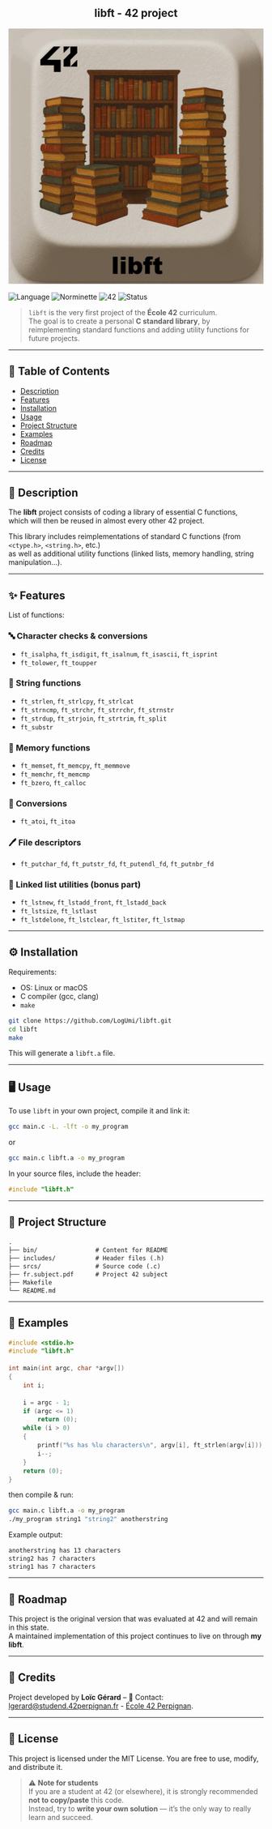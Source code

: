 
<div align="center">
  <h2>libft - 42 project</h2>
  <img src="./bin/libft.png"  />
  <br>
</div>

![Language](https://img.shields.io/badge/language-C-blue)
![Norminette](https://img.shields.io/badge/norminette-passed-brightgreen)
![42](https://img.shields.io/badge/school-42-black)
![Status](https://img.shields.io/badge/status-completed-brightgreen)

> `libft` is the very first project of the **École 42** curriculum.  
> The goal is to create a personal **C standard library**, by reimplementing standard functions and adding utility functions for future projects.

---

## 📖 Table of Contents
- [Description](#-description)
- [Features](#-features)
- [Installation](#%EF%B8%8F-installation)
- [Usage](#-usage)
- [Project Structure](#-project-structure)
- [Examples](#-examples)
- [Roadmap](#-roadmap)
- [Credits](#-credits)
- [License](#-license)

---

## 📝 Description
The **libft** project consists of coding a library of essential C functions,  
which will then be reused in almost every other 42 project.  

This library includes reimplementations of standard C functions (from `<ctype.h>`, `<string.h>`, etc.)  
as well as additional utility functions (linked lists, memory handling, string manipulation…).

---

## ✨ Features
List of functions:

### 🔤 Character checks & conversions
- `ft_isalpha`, `ft_isdigit`, `ft_isalnum`, `ft_isascii`, `ft_isprint`
- `ft_tolower`, `ft_toupper`

### 🧵 String functions
- `ft_strlen`, `ft_strlcpy`, `ft_strlcat`
- `ft_strncmp`, `ft_strchr`, `ft_strrchr`, `ft_strnstr`
- `ft_strdup`, `ft_strjoin`, `ft_strtrim`, `ft_split`
- `ft_substr`

### 💾 Memory functions
- `ft_memset`, `ft_memcpy`, `ft_memmove`
- `ft_memchr`, `ft_memcmp`
- `ft_bzero`, `ft_calloc`

### 🔢 Conversions
- `ft_atoi`, `ft_itoa`

### 🖊 File descriptors
- `ft_putchar_fd`, `ft_putstr_fd`, `ft_putendl_fd`, `ft_putnbr_fd`

### 🔗 Linked list utilities (bonus part)
- `ft_lstnew`, `ft_lstadd_front`, `ft_lstadd_back`
- `ft_lstsize`, `ft_lstlast`
- `ft_lstdelone`, `ft_lstclear`, `ft_lstiter`, `ft_lstmap`

---

## ⚙️ Installation
Requirements:  
- OS: Linux or macOS  
- C compiler (gcc, clang)  
- `make`

```bash
git clone https://github.com/LogUmi/libft.git
cd libft
make
```
This will generate a `libft.a` file.

---

## 🖥 Usage
To use `libft` in your own project, compile it and link it:

```bash
gcc main.c -L. -lft -o my_program
```
or
```bash
gcc main.c libft.a -o my_program
```

In your source files, include the header:

```c
#include "libft.h"
```

---

## 📂 Project Structure

```
.
├── bin/                # Content for README
├── includes/           # Header files (.h)
├── srcs/               # Source code (.c)
├── fr.subject.pdf	    # Project 42 subject
├── Makefile
└── README.md
```

---

## 🔎 Examples

```c
#include <stdio.h>
#include "libft.h"

int	main(int argc, char *argv[])
{
	int	i;
	
	i = argc - 1;
	if (argc <= 1)
		return (0);
	while (i > 0)
	{
		printf("%s has %lu characters\n", argv[i], ft_strlen(argv[i]));
		i--;
	}
	return (0);
}
```
then compile & run:
```bash
gcc main.c libft.a -o my_program
./my_program string1 "string2" anotherstring
```
Example output:
```
anotherstring has 13 characters
string2 has 7 characters
string1 has 7 characters
```

---

## 🚀 Roadmap
This project is the original version that was evaluated at 42 and will remain in this state.  
A maintained implementation of this project continues to live on through **my libft**.

---

## 👤 Credits
Project developed by **Loïc Gérard** – 📧 Contact: lgerard@studend.42perpignan.fr - [École 42 Perpignan](https://42perpignan.fr).

---

## 📜 License
This project is licensed under the MIT License. You are free to use, modify, and distribute it.

> ⚠️ **Note for students**  
> If you are a student at 42 (or elsewhere), it is strongly recommended **not to copy/paste** this code.  
> Instead, try to **write your own solution** — it’s the only way to really learn and succeed.
